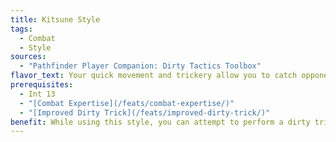 ```yaml
---
title: Kitsune Style
tags:
  - Combat
  - Style
sources:
  - "Pathfinder Player Companion: Dirty Tactics Toolbox"
flavor_text: Your quick movement and trickery allow you to catch opponents off guard.
prerequisites:
  - Int 13
  - "[Combat Expertise](/feats/combat-expertise/)"
  - "[Improved Dirty Trick](/feats/improved-dirty-trick/)"
benefit: While using this style, you can attempt to perform a dirty trick in place of an attack at the end of a charge.
---
```


